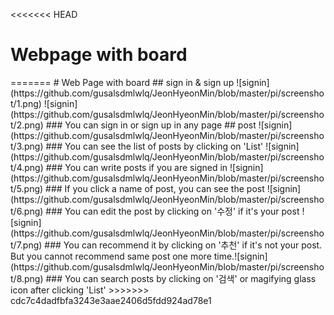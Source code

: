 <<<<<<< HEAD
<h1>Webpage with board</h1>
=======
# Web Page with board <Raspberry Pi>
## sign in & sign up
![signin](https://github.com/gusalsdmlwlq/JeonHyeonMin/blob/master/pi/screenshot/1.png) 
![signin](https://github.com/gusalsdmlwlq/JeonHyeonMin/blob/master/pi/screenshot/2.png)
### You can sign in or sign up in any page
## post
![signin](https://github.com/gusalsdmlwlq/JeonHyeonMin/blob/master/pi/screenshot/3.png)
### You can see the list of posts by clicking on 'List'
![signin](https://github.com/gusalsdmlwlq/JeonHyeonMin/blob/master/pi/screenshot/4.png)
### You can write posts if you are signed in
![signin](https://github.com/gusalsdmlwlq/JeonHyeonMin/blob/master/pi/screenshot/5.png)
### If you click a name of post, you can see the post
![signin](https://github.com/gusalsdmlwlq/JeonHyeonMin/blob/master/pi/screenshot/6.png)
### You can edit the post by clicking on '수정' if it's your post
![signin](https://github.com/gusalsdmlwlq/JeonHyeonMin/blob/master/pi/screenshot/7.png)
### You can recommend it by clicking on '추천' if it's not your post. But you cannot recommend same post one more time.![signin](https://github.com/gusalsdmlwlq/JeonHyeonMin/blob/master/pi/screenshot/8.png)
### You can search posts by clicking on '검색' or magifying glass icon after clicking 'List'
>>>>>>> cdc7c4dadfbfa3243e3aae2406d5fdd924ad78e1
